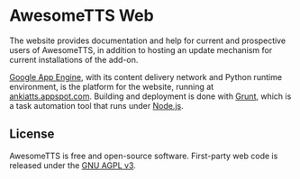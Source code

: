 # AwesomeTTS Web

The website provides documentation and help for current and prospective users
of AwesomeTTS, in addition to hosting an update mechanism for current
installations of the add-on.

[Google App Engine](https://developers.google.com/appengine), with its content
delivery network and Python runtime environment, is the platform for the
website, running at [ankiatts.appspot.com](https://ankiatts.appspot.com).
Building and deployment is done with [Grunt](http://gruntjs.com), which is a
task automation tool that runs under [Node.js](http://nodejs.org).


## License

AwesomeTTS is free and open-source software. First-party web code is released
under the [GNU AGPL v3](LICENSE.txt).
